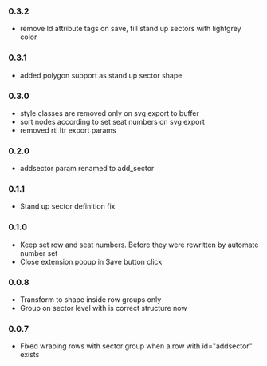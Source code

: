 ### 0.3.2
- remove Id attribute tags on save, fill stand up sectors with lightgrey color

### 0.3.1
- added polygon support as stand up sector shape

### 0.3.0
- style classes are removed only on svg export to buffer
- sort nodes according to set seat numbers on svg export
- removed rtl ltr export params

### 0.2.0
- addsector param renamed to add_sector

### 0.1.1
- Stand up sector definition fix

### 0.1.0
- Keep set row and seat numbers. Before they were rewritten by automate number set
- Close extension popup in Save button click

### 0.0.8
- Transform <path /> to <circle /> shape inside row groups only
- Group on sector level with <path id="sector_shape" /> is correct structure now  

### 0.0.7
- Fixed wraping rows with sector group when a row with id="addsector" exists
